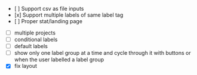 - [ ] Support csv as file inputs
- [x] Support multiple labels of same label tag
- [ ] Proper stat/landing page
- [ ] multiple projects
- [ ] conditional labels
- [ ] default labels
- [ ] show only one label group at a time and cycle through it with buttons or when the user labelled a label group
- [x] fix layout